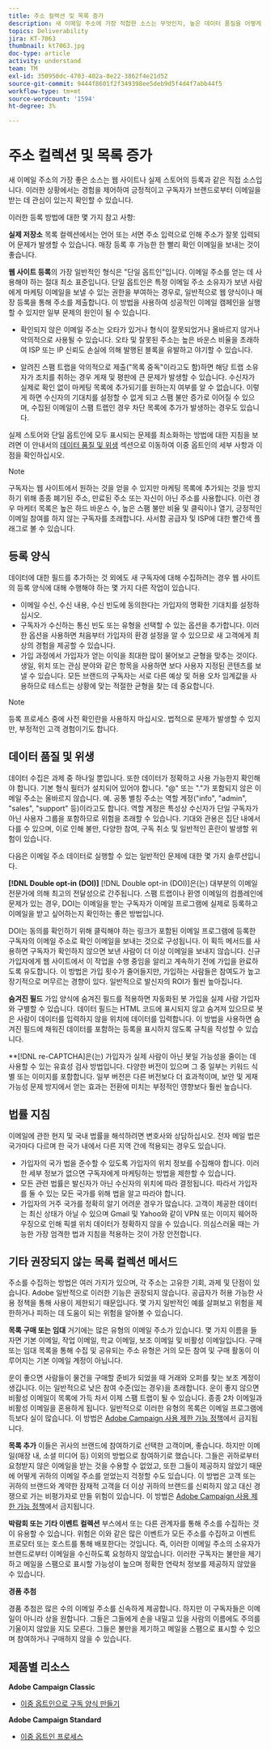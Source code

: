 ```yaml
---
title: 주소 컬렉션 및 목록 증가
description: 새 이메일 주소에 가장 적합한 소스는 무엇인지, 높은 데이터 품질을 어떻게 보장하는지, 법적 지침을 준수하는지를 알아봅니다.
topics: Deliverability
jira: KT-7063
thumbnail: kt7063.jpg
doc-type: article
activity: understand
team: TM
exl-id: 350950dc-4703-402a-8e22-3862f4e21d52
source-git-commit: 9444f8601f2f349398ee5deb9d5f4d4f7abb44f5
workflow-type: tm+mt
source-wordcount: '1594'
ht-degree: 3%

---
```


# 주소 컬렉션 및 목록 증가

새 이메일 주소의 가장 좋은 소스는 웹 사이트나 실제 스토어의 등록과 같은 직접 소스입니다. 이러한 상황에서는 경험을 제어하여 긍정적이고 구독자가 브랜드로부터 이메일을 받는 데 관심이 있는지 확인할 수 있습니다.

이러한 등록 방법에 대한 몇 가지 참고 사항:

**실제 저장소** 목록 컬렉션에서는 언어 또는 서면 주소 입력으로 인해 주소가 잘못 입력되어 문제가 발생할 수 있습니다. 매장 등록 후 가능한 한 빨리 확인 이메일을 보내는 것이 좋습니다.

**웹 사이트 등록**&#x200B;의 가장 일반적인 형식은 &quot;단일 옵트인&quot;입니다. 이메일 주소를 얻는 데 사용해야 하는 절대 최소 표준입니다. 단일 옵트인은 특정 이메일 주소 소유자가 보낸 사람에게 마케팅 이메일을 보낼 수 있는 권한을 부여하는 경우로, 일반적으로 웹 양식이나 매장 등록을 통해 주소를 제출합니다. 이 방법을 사용하여 성공적인 이메일 캠페인을 실행할 수 있지만 일부 문제의 원인이 될 수 있습니다.

* 확인되지 않은 이메일 주소는 오타가 있거나 형식이 잘못되었거나 올바르지 않거나 악의적으로 사용될 수 있습니다. 오타 및 잘못된 주소는 높은 바운스 비율을 초래하여 ISP 또는 IP 신뢰도 손실에 의해 발행된 블록을 유발하고 야기할 수 있습니다.

* 알려진 스팸 트랩을 악의적으로 제출(&quot;목록 중독&quot;이라고도 함)하면 해당 트랩 소유자가 조치를 취하는 경우 게재 및 평판에 큰 문제가 발생할 수 있습니다. 수신자가 실제로 확인 없이 마케팅 목록에 추가되기를 원하는지 여부를 알 수 없습니다. 이렇게 하면 수신자의 기대치를 설정할 수 없게 되고 스팸 불만 증가로 이어질 수 있으며, 수집된 이메일이 스팸 트랩인 경우 차단 목록에 추가가 발생하는 경우도 있습니다.

실제 스토어와 단일 옵트인에 모두 표시되는 문제를 최소화하는 방법에 대한 지침을 보려면 이 안내서의 [데이터 품질 및 위생](#data-quality-and-hygiene) 섹션으로 이동하여 이중 옵트인의 세부 사항과 이점을 확인하십시오.

>[!NOTE]
>
>구독자는 웹 사이트에서 원하는 것을 얻을 수 있지만 마케팅 목록에 추가되는 것을 방지하기 위해 종종 폐기된 주소, 만료된 주소 또는 자신이 아닌 주소를 사용합니다. 이런 경우 마케터 목록은 높은 하드 바운스 수, 높은 스팸 불만 비율 및 클릭이나 열기, 긍정적인 이메일 참여를 하지 않는 구독자를 초래합니다. 사서함 공급자 및 ISP에 대한 빨간색 플래그로 볼 수 있습니다.

## 등록 양식

데이터에 대한 필드를 추가하는 것 외에도 새 구독자에 대해 수집하려는 경우 웹 사이트의 등록 양식에 대해 수행해야 하는 몇 가지 다른 작업이 있습니다.

* 이메일 수신, 수신 내용, 수신 빈도에 동의한다는 가입자의 명확한 기대치를 설정하십시오.
* 구독자가 수신하는 통신 빈도 또는 유형을 선택할 수 있는 옵션을 추가합니다. 이러한 옵션을 사용하면 처음부터 가입자의 환경 설정을 알 수 있으므로 새 고객에게 최상의 경험을 제공할 수 있습니다.
* 가입 과정에서 가입자가 얻는 이익을 최대한 많이 물어보고 균형을 맞추는 것이다. 생일, 위치 또는 관심 분야와 같은 항목을 사용하면 보다 사용자 지정된 콘텐츠를 보낼 수 있습니다. 모든 브랜드의 구독자는 서로 다른 예상 및 허용 오차 임계값을 사용하므로 테스트는 상황에 맞는 적절한 균형을 찾는 데 중요합니다.

>[!NOTE]
>
> 등록 프로세스 중에 사전 확인란을 사용하지 마십시오. 법적으로 문제가 발생할 수 있지만, 부정적인 고객 경험이기도 합니다.

## 데이터 품질 및 위생

데이터 수집은 과제 중 하나일 뿐입니다. 또한 데이터가 정확하고 사용 가능한지 확인해야 합니다. 기본 형식 필터가 설치되어 있어야 합니다. &quot;@&quot; 또는 &quot;.&quot;가 포함되지 않은 이메일 주소는 올바르지 않습니다. 예. 공통 별칭 주소는 역할 계정(&quot;info&quot;, &quot;admin&quot;, &quot;sales&quot;, &quot;support&quot; 등)이라고도 합니다. 역할 계정은 특성상 수신자가 단일 구독자가 아닌 사용자 그룹을 포함하므로 위험을 초래할 수 있습니다. 기대와 관용은 집단 내에서 다를 수 있으며, 이로 인해 불만, 다양한 참여, 구독 취소 및 일반적인 혼란이 발생할 위험이 있습니다.

다음은 이메일 주소 데이터로 실행할 수 있는 일반적인 문제에 대한 몇 가지 솔루션입니다.

**[!DNL Double opt-in (DOI)]**
[!DNL Double opt-in (DOI)]은(는) 대부분의 이메일 전문가에 의해 최고의 전달성으로 간주됩니다. 스팸 트랩이나 환영 이메일의 컴플레인에 문제가 있는 경우, DOI는 이메일을 받는 구독자가 이메일 프로그램에 실제로 등록하고 이메일을 받고 싶어하는지 확인하는 좋은 방법입니다.

DOI는 동의를 확인하기 위해 클릭해야 하는 링크가 포함된 이메일 프로그램에 등록한 구독자의 이메일 주소로 확인 이메일을 보내는 것으로 구성됩니다. 이 획득 메서드를 사용하면 구독자가 확인하지 않으면 보낸 사람이 더 이상 이메일을 보내지 않습니다. 신규 가입자에게 웹 사이트에서 이 작업을 수행 중임을 알리고 계속하기 전에 가입을 완료하도록 유도합니다. 이 방법은 가입 횟수가 줄어들지만, 가입하는 사람들은 참여도가 높고 장기적으로 머무르는 경향이 있다. 일반적으로 발신자의 ROI가 훨씬 높아집니다.

**숨겨진 필드**
가입 양식에 숨겨진 필드를 적용하면 자동화된 봇 가입을 실제 사람 가입자와 구별할 수 있습니다. 데이터 필드는 HTML 코드에 표시되지 않고 숨겨져 있으므로 봇은 사람이 데이터를 입력하지 않을 위치에 데이터를 입력합니다. 이 방법을 사용하면 숨겨진 필드에 채워진 데이터를 포함하는 등록을 표시하지 않도록 규칙을 작성할 수 있습니다.

**[!DNL re-CAPTCHA]은(는) 가입자가 실제 사람이 아닌 봇일 가능성을 줄이는 데 사용할 수 있는 유효성 검사 방법입니다. 다양한 버전이 있으며 그 중 일부는 키워드 식별 또는 이미지를 포함합니다. 일부 버전은 다른 버전보다 더 효과적이며, 보안 및 게재 가능성 문제 방지에서 얻는 효과는 전환에 미치는 부정적인 영향보다 훨씬 높습니다.

## 법률 지침

이메일에 관한 현지 및 국내 법률을 해석하려면 변호사와 상담하십시오. 전자 메일 법은 국가마다 다르며 한 국가 내에서 다른 지역 간에 적용되는 경우도 있습니다.

* 가입자의 국가 법을 준수할 수 있도록 가입자의 위치 정보를 수집해야 합니다. 이러한 세부 정보가 없으면 구독자에게 마케팅하는 방법을 제한할 수 있습니다.
* 모든 관련 법률은 발신자가 아닌 수신자의 위치에 따라 결정됩니다. 따라서 가입자를 둘 수 있는 모든 국가를 위해 법을 알고 따라야 합니다.
* 가입자의 거주 국가를 정확히 알기 어려운 경우가 많습니다. 고객이 제공한 데이터는 최신 상태가 아닐 수 있으며 Gmail 및 Yahoo와 같이 VPN 또는 이미지 웨어하우징으로 인해 픽셀 위치 데이터가 정확하지 않을 수 있습니다. 의심스러울 때는 가능한 가장 엄격한 법과 지침을 적용하는 것이 가장 안전합니다.

## 기타 권장되지 않는 목록 컬렉션 메서드

주소를 수집하는 방법은 여러 가지가 있으며, 각 주소는 고유한 기회, 과제 및 단점이 있습니다. Adobe 일반적으로 이러한 기능은 권장되지 않습니다. 공급자가 허용 가능한 사용 정책을 통해 사용이 제한되기 때문입니다. 몇 가지 일반적인 예를 살펴보고 위험을 제한하거나 피하는 데 도움이 되는 위험을 알아볼 수 있습니다.

**목록 구매 또는 임대**
거기에는 많은 유형의 이메일 주소가 있습니다. 몇 가지 이름을 들자면 기본 이메일, 작업 이메일, 학교 이메일, 보조 이메일 및 비활성 이메일입니다. 구매 또는 임대 목록을 통해 수집 및 공유되는 주소 유형은 거의 모든 참여 및 구매 활동이 이루어지는 기본 이메일 계정이 아닙니다.

운이 좋으면 사람들이 물건을 구매할 준비가 되었을 때 거래와 오퍼를 찾는 보조 계정이 생깁니다. 이는 일반적으로 낮은 참여 수준(있는 경우)을 초래합니다. 운이 좋지 않으면 비활성 이메일이 목록에 가득 차서 이제 스팸 트랩이 될 수 있습니다. 종종 2차 이메일과 비활성 이메일을 혼용하게 됩니다. 일반적으로 이러한 유형의 목록은 이메일 프로그램에 득보다 실이 많습니다. 이 방법은 [Adobe Campaign 사용 제한 가능 정책](https://www.adobe.com/legal/terms/aup.html)에서 금지됩니다.

**목록 추가**
이들은 귀사의 브랜드에 참여하기로 선택한 고객이며, 좋습니다. 하지만 이메일(매장 내, 소셜 미디어 등) 이외의 방법으로 참여하기로 했습니다. 그들은 귀하로부터 요청받지 않은 이메일을 받는 것을 수용할 수 없었고, 또한 그들이 제공하지 않았기 때문에 어떻게 귀하의 이메일 주소를 얻었는지 걱정할 수도 있습니다. 이 방법은 고객 또는 귀하의 브랜드와 계약한 잠재적 고객을 더 이상 귀하의 브랜드를 신뢰하지 않고 대신 경쟁으로 가는 비평가자로 만들 위험이 있습니다. 이 방법은 [Adobe Campaign 사용 제한 가능 정책](https://www.adobe.com/legal/terms/aup.html)에서 금지됩니다.

**박람회 또는 기타 이벤트 컬렉션**
부스에서 또는 다른 관계자를 통해 주소를 수집하는 것이 유용할 수 있습니다. 위험은 이와 같은 많은 이벤트가 모든 주소를 수집하고 이벤트 프로모터 또는 호스트를 통해 배포한다는 것입니다. 즉, 이러한 이메일 주소의 소유자가 브랜드로부터 이메일을 수신하도록 요청하지 않았습니다. 이러한 구독자는 불만을 제기하고 메일을 스팸으로 표시할 가능성이 높으며 정확한 연락처 정보를 제공하지 않았을 수 있습니다.

**경품 추첨**

경품 추첨은 많은 수의 이메일 주소를 신속하게 제공합니다. 하지만 이 구독자들은 이메일이 아니라 상을 원합니다. 그들은 그들에게 손을 내밀고 있을 사람의 이름에도 주의를 기울이지 않았을 지도 모른다. 그들은 불만을 제기하고 메일을 스팸으로 표시할 수 있으며 참여하거나 구매하지 않을 수 있습니다.

## 제품별 리소스

**Adobe Campaign Classic**

* [이중 옵트인으로 구독 양식 만들기](https://experienceleague.adobe.com/docs/campaign-classic/using/designing-content/web-forms/use-cases--web-forms.html?lang=ko#create-a-subscription--form-with-double-opt-in)

**Adobe Campaign Standard**

* [이중 옵트인 프로세스](https://experienceleague.adobe.com/docs/campaign-standard/using/communication-channels/landing-pages/setting-up-a-double-opt-in-process.html?lang=ko#communication-channels)
